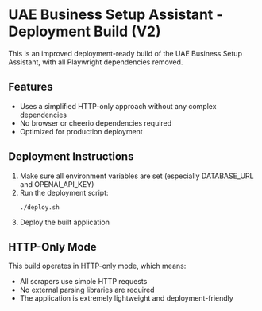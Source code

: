 # UAE Business Setup Assistant - Deployment Build (V2)

This is an improved deployment-ready build of the UAE Business Setup Assistant, with all Playwright dependencies removed.

## Features

- Uses a simplified HTTP-only approach without any complex dependencies
- No browser or cheerio dependencies required
- Optimized for production deployment

## Deployment Instructions

1. Make sure all environment variables are set (especially DATABASE_URL and OPENAI_API_KEY)
2. Run the deployment script:
   ```
   ./deploy.sh
   ```
3. Deploy the built application

## HTTP-Only Mode

This build operates in HTTP-only mode, which means:
- All scrapers use simple HTTP requests
- No external parsing libraries are required
- The application is extremely lightweight and deployment-friendly
